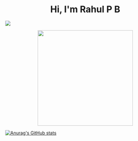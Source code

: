 <h1 align = "center"> Hi, I'm Rahul P B </h1> 

![](https://komarev.com/ghpvc/?username=rahulp3&color=blueviolet&style=plastic)

<div align = "center">
    <img src ="https://images.squarespace-cdn.com/content/v1/5769fc401b631bab1addb2ab/1541580611624-TE64QGKRJG8SWAIUS7NS/ke17ZwdGBToddI8pDm48kPoswlzjSVMM-SxOp7CV59BZw-zPPgdn4jUwVcJE1ZvWQUxwkmyExglNqGp0IvTJZamWLI2zvYWH8K3-s_4yszcp2ryTI0HqTOaaUohrI8PI6FXy8c9PWtBlqAVlUS5izpdcIXDZqDYvprRqZ29Pw0o/coding-freak.gif?format=1500w" width="300" height="300" class = "aligncenter">
</div>

[![Anurag's GitHub stats](https://github-readme-stats.vercel.app/api?username=rahulp3)](https://github.com/anuraghazra/github-readme-stats)




